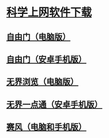 # [**科学上网软件下载**](http://)
## [**自由门（电脑版）**](https://git.io/fgp)
## [**自由门（安卓手机版）**](https://git.io/fgma)
## [**无界浏览（电脑版）**](https://git.io/umexe)
## [**无界一点通（安卓手机版）**](https://s3.amazonaws.com/693/um.apk)
## [**赛风（电脑和手机版）**](https://s3.amazonaws.com/psiphon/web/mjr4-p23r-puwl/zh/download.html#direct)
